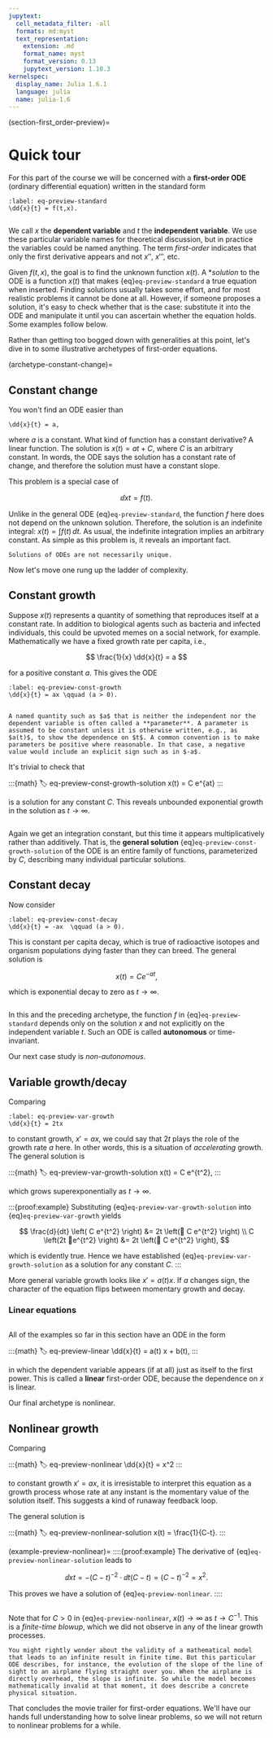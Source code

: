 ```yaml
---
jupytext:
  cell_metadata_filter: -all
  formats: md:myst
  text_representation:
    extension: .md
    format_name: myst
    format_version: 0.13
    jupytext_version: 1.10.3
kernelspec:
  display_name: Julia 1.6.1
  language: julia
  name: julia-1.6
---
```


(section-first_order-preview)=
# Quick tour

For this part of the course we will be concerned with a **first-order ODE** (ordinary differential equation) written in the standard form

```{math}
:label: eq-preview-standard
\dd{x}{t} = f(t,x).
```

```{index} !dependent variable, !independent variable
```

We call $x$ the **dependent variable** and $t$ the **independent variable**. We use these particular variable names for theoretical discussion, but in practice the variables could be named anything. The term *first-order* indicates that only the first derivative appears and not $x''$, $x'''$, etc.

Given $f(t,x)$, the goal is to find the unknown function $x(t)$. A **solution*  to the ODE is a function $x(t)$ that makes {eq}`eq-preview-standard` a true equation when inserted. Finding solutions usually takes some effort, and for most realistic problems it cannot be done at all. However, if someone proposes a solution, it's easy to check whether that is the case: substitute it into the ODE and manipulate it until you can ascertain whether the equation holds. Some examples follow below.

Rather than getting too bogged down with generalities at this point, let's dive in to some illustrative archetypes of first-order equations.

(archetype-constant-change)=

## Constant change

You won't find an ODE easier than

```{math}
\dd{x}{t} = a, 
```

where $a$ is a constant. What kind of function has a constant derivative? A linear function. The solution is $x(t) = at + C$, where $C$ is an arbitrary constant. In words, the ODE says the solution has a constant rate of change, and therefore the solution must have a constant slope.

This problem is a special case of

$$
\dd{x}{t} = f(t).
$$

Unlike in the general ODE {eq}`eq-preview-standard`, the function $f$ here does not depend on the unknown solution. Therefore, the solution is an indefinite integral: $x(t) = \int f(t) \, dt$. As usual, the indefinite integration implies an arbitrary constant. As simple as this problem is, it reveals an important fact.

```{proof:observation} Nonuniqueness
Solutions of ODEs are not necessarily unique.
```

Now let's move one rung up the ladder of complexity.

## Constant growth

Suppose $x(t)$ represents a quantity of something that reproduces itself at a constant rate. In addition to biological agents such as bacteria and infected individuals, this could be upvoted memes on a social network, for example. Mathematically we have a fixed growth rate per capita, i.e.,

$$
\frac{1}{x} \dd{x}{t} = a
$$

for a positive constant $a$. This gives the ODE

```{math}
:label: eq-preview-const-growth
\dd{x}{t} = ax \qquad (a > 0). 
```

```{index} ! parameter
```

```{tip}
A named quantity such as $a$ that is neither the independent nor the dependent variable is often called a **parameter**. A parameter is assumed to be constant unless it is otherwise written, e.g., as $a(t)$, to show the dependence on $t$. A common convention is to make parameters be positive where reasonable. In that case, a negative value would include an explicit sign such as in $-a$.
```

It's trivial to check that

:::{math}
:label: eq-preview-const-growth-solution
x(t) = C e^{at}
:::

is a solution for any constant $C$. This reveals unbounded exponential growth in the solution as $t\to\infty$.

```{index} general solution
```

Again we get an integration constant, but this time it appears multiplicatively rather than additively. That is, the **general solution** {eq}`eq-preview-const-growth-solution` of the ODE is an entire family of functions, parameterized by $C$, describing many individual particular solutions. 

## Constant decay

Now consider

```{math}
:label: eq-preview-const-decay
\dd{x}{t} = -ax  \qquad (a > 0). 
```

This is constant per capita decay, which is true of radioactive isotopes and organism populations dying faster than they can breed. The general solution is 

$$
x(t) = C e^{-at},
$$

which is exponential decay to zero as $t\to\infty$.

```{index} ! autonomous equation
```

In this and the preceding archetype, the function $f$ in {eq}`eq-preview-standard` depends only on the solution $x$ and not explicitly on the independent variable $t$. Such an ODE is called **autonomous** or time-invariant.

Our next case study is *non-autonomous*.

## Variable growth/decay

Comparing

```{math}
:label: eq-preview-var-growth
\dd{x}{t} = 2tx
```

to constant growth, $x'=ax$, we could say that $2t$ plays the role of the growth rate $a$ here. In other words, this is a situation of *accelerating* growth. The general solution is

:::{math}
:label: eq-preview-var-growth-solution
x(t) = C e^{t^2},
:::

which grows superexponentially as $t\to\infty$. 

:::{proof:example}
Substituting {eq}`eq-preview-var-growth-solution` into {eq}`eq-preview-var-growth` yields

$$
\frac{d}{dt} \left( C e^{t^2} \right) &= 2t \left( C e^{t^2} \right) \\ 
C \left(2t e^{t^2} \right) &= 2t \left( C e^{t^2} \right),
$$

which is evidently true. Hence we have established {eq}`eq-preview-var-growth-solution` as a solution for any constant $C$. 
:::

More general variable growth looks like $x'=a(t)x$. If $a$ changes sign, the character of the equation flips between momentary growth and decay.

### Linear equations

```{index} linear ODE; first-order
```

All of the examples so far in this section have an ODE in the form

:::{math}
:label: eq-preview-linear
\dd{x}{t} = a(t) x + b(t),
:::

in which the dependent variable appears (if at all) just as itself to the first power. This is called a **linear** first-order ODE, because the dependence on $x$ is linear. 

Our final archetype is nonlinear.

## Nonlinear growth

Comparing

:::{math}
:label: eq-preview-nonlinear
\dd{x}{t} = x^2
:::

to constant growth $x'=ax$, it is irresistable to interpret this equation as a growth process whose rate at any instant is the momentary value of the solution itself. This suggests a kind of runaway feedback loop.

The general solution is

:::{math}
:label: eq-preview-nonlinear-solution
x(t) = \frac{1}{C-t}.
:::

(example-preview-nonlinear)=
::::{proof:example} 
The derivative of {eq}`eq-preview-nonlinear-solution` leads to

$$
\dd{x}{t} = -(C-t)^{-2}\cdot \dd{}{t}(C-t) = (C-t)^{-2} = x^2.
$$

This proves we have a solution of {eq}`eq-preview-nonlinear`.
::::

```{index} finite-time singularity
```

Note that for $C>0$ in {eq}`eq-preview-nonlinear`, $x(t)\to \infty$ as $t\to C^{-1}$. This is a *finite-time blowup*, which we did not observe in any of the linear growth processes.

```{note}
You might rightly wonder about the validity of a mathematical model that leads to an infinite result in finite time. But this particular ODE describes, for instance, the evolution of the slope of the line of sight to an airplane flying straight over you. When the airplane is directly overhead, the slope is infinite. So while the model becomes mathematically invalid at that moment, it does describe a concrete physical situation.
```

That concludes the movie trailer for first-order equations. We'll have our hands full understanding how to solve linear problems, so we will not return to nonlinear problems for a while.
